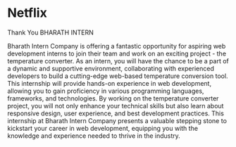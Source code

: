 # Netflix

Thank You BHARATH INTERN 

Bharath Intern Company is offering a fantastic opportunity for aspiring web development interns to join their team and work on an exciting project - 
the temperature converter. As an intern, you will have the chance to be a part of a dynamic and supportive environment, collaborating with experienced 
developers to build a cutting-edge web-based temperature conversion tool. This internship will provide hands-on experience in web development, 
allowing you to gain proficiency in various programming languages, frameworks, and technologies. By working on the temperature converter project,
you will not only enhance your technical skills but also learn about responsive design, user experience, and best development practices.
This internship at Bharath Intern Company presents a valuable stepping stone to kickstart your career in web development,
equipping you with the knowledge and experience needed to thrive in the industry.
